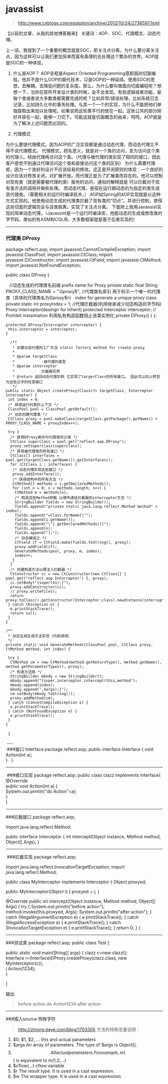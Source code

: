 # javassist
> http://www.cnblogs.com/exolution/archive/2012/10/24/2736597.html

【以前的文章，从我的其他博客搬来】
关键词：AOP、SOC、代理模式、动态代理。
 
上一话，我提到了一个重要的概念就是SOC，即关注点分离。为什么要分离关注点，因为这样可以让我们更加简单而富有条理的去处理这个繁杂的世界。AOP就是SOC的一种体现。

 

1. 什么是AOP？
AOP全程是Aspect Oriented Programming意即面向切面编程。他并不是什么OOP的替代技术，只是OOP的一种延续。使用SOC的思想，去解耦，去降低问题的复杂度。那么，为什么要叫做面向切面编程呢？想想一下，当你在软件开发设计类的时候，会不会发现，有些逻辑或者功能，是每个类或者说大多数类都需要完成的呢？比如异常/错误处理，比如系统日志记录，比如持久化中的事务处理。与其一个一个的实现，为什么不能把他们单独提取出来加以处理呢。如果说把这些类平行的放在一起。这些公共的部分刚好并排在一起，能够一刀切下。可能这就是切面概念的由来，呵呵。AOP就是为了解决上述问题而出现的。
 
2. 代理模式

为什么要提代理模式。因为AOP的广泛实现都是通过动态代理，而动态代理又不得不说代理模式。
代理模式，顾名思义，就是对一个类的访问，变为访问这个类的代理人。经由代理再访问这个类。（代理与被代理的类实现了相同的接口，因此客户感觉不到通过代理访问这个类和直接访问这个类的区别）
为什么需要代理呢，因为一个良好的设计不应该轻易的修改。这正是开闭原则的体现：一个良好的设计应该对修改关闭，对扩展开放。而代理正是为了扩展类而存在的。他可以控制对现有类（就是需要被代理的类）服务的访问，通俗的解释就是 可以拦截对于现有类方法的调用并做些处理。
而动态代理，是指在运行期动态的为指定的类生成其代理类。（需要相关的运行时编译技术，）
AOP如Spring的AOP实现就是以这种方式实现的。他使用动态生成的代理类拦截了现有类的“切点”。并进行控制，使得这些切面的逻辑完全与该类脱离，实现了关注点分离。
下面附上我用Javassist实现的简单动态代理。（Javassist是一个运行时编译库，他能动态的生成或修改类的字节码，类似的有ASM和CGLIB，大多数框架就是基于后者实现的）

---  
### 代理类 DProxy
   package reflect.aop;
   import javassist.CannotCompileException;
   import javassist.ClassPool;
   import javassist.CtClass;
   import javassist.CtConstructor;
   import javassist.CtField;
   import javassist.CtMethod;
   import javassist.NotFoundException;

   public class DProxy {
    
    //动态生成的代理类名前缀 prefix name for Proxy
    private static final String PROXY_CLASS_NAME = ".Gproxy$";
    //代理类名索引 用于标示一个唯一的代理类（具体的代理类名为Gproxy$n） index for generate a unique proxy class
    private static int proxyIndex = 1;
    //代理拦截器(利用继承减少动态构造的字节码) Proxy interceptor(desingn for inherit)
    protected Interceptor interceptor;
    // Prohibit instantiation 利用私有构造函数阻止该类实例化
    private DProxy() {
    };

    protected DProxy(Interceptor interceptor) {
     this.interceptor = interceptor;
    }

      /**
       * 创建动态代理的工厂方法 static factory method for create proxy
       * 
       * @param targetClass
       *            :被代理的类型
       * @param interceptor
       *            拦截器实例
       * @return 返回动态代理实例 它实现了targerClass的所有接口。 因此可以向上转型为这些之中的任意接口
       */
    public static Object createProxy(Class<?> targetClass, Interceptor interceptor) {
     int index = 0;
     /* 获得运行时类的上下文 */
     ClassPool pool = ClassPool.getDefault();
     /* 动态创建代理类 */
     CtClass proxy = pool.makeClass(targetClass.getPackage().getName() + PROXY_CLASS_NAME + proxyIndex++);

     try {
      /* 获得DProxy类作为代理类的父类 */
      CtClass superclass = pool.get("reflect.aop.DProxy");
      proxy.setSuperclass(superclass);
      /* 获得被代理类的所有接口 */
      CtClass[] interfaces = pool.get(targetClass.getName()).getInterfaces();
      for (CtClass i : interfaces) {
       /* 动态代理实现这些接口 */
       proxy.addInterface(i);
       /* 获得结构中的所有方法 */
       CtMethod[] methods = i.getDeclaredMethods();
       for (int n = 0; n < methods.length; n++) {
        CtMethod m = methods[n];
        /* 构造这些Method参数 以便传递给拦截器的interceptor方法 */
        StringBuilder fields = new StringBuilder();
        fields.append("private static java.lang.reflect.Method method" + index);
        fields.append("=Class.forName(\"");
        fields.append(i.getName());
        fields.append("\").getDeclaredMethods()[");
        fields.append(n);
        fields.append("];");
        /* 动态编译之 */
        CtField cf = CtField.make(fields.toString(), proxy);
        proxy.addField(cf);
        GenerateMethods(pool, proxy, m, index);
        index++;
       }
      }
      /* 创建构造方法以便注入拦截器 */
      CtConstructor cc = new CtConstructor(new CtClass[] { pool.get("reflect.aop.Interceptor") }, proxy);
      cc.setBody("{super($1);}");
      proxy.addConstructor(cc);
      // proxy.writeFile();
      return proxy.toClass().getConstructor(Interceptor.class).newInstance(interceptor);
     } catch (Exception e) {
      e.printStackTrace();
      return null;
     }
    }

    /**
     * 动态生成生成方法实现（内部调用）
     */
    private static void GenerateMethods(ClassPool pool, CtClass proxy, CtMethod method, int index) {

     try {
      CtMethod cm = new CtMethod(method.getReturnType(), method.getName(), method.getParameterTypes(), proxy);
      /* 构造方法体 */
      StringBuilder mbody = new StringBuilder();
      mbody.append("{super.interceptor.intercept(this,method");
      mbody.append(index);
      mbody.append(",$args);}");
      cm.setBody(mbody.toString());
      proxy.addMethod(cm);
     } catch (CannotCompileException e) {
      e.printStackTrace();
     } catch (NotFoundException e) {
      e.printStackTrace();
     }
    }
   }
  
  ---  
  ###接口 Interface
   package reflect.aop;
    public interface Interface {
     void Action(int a);  
    }
   }
 
 ---  
  ###接口实现
  package reflect.aop;
   public class clazz implements Interface{
    @Override  
    public void Action(int a) {  
    System.out.println("do Action"+a);  
    }  
   }

---  
 ###拦截接口
 package reflect.aop;

 import java.lang.reflect.Method;

 public interface Interceptor {
  int intercept(Object instance, Method method, Object[] Args);
 }
 
 ---  
  ###拦截实现
  package reflect.aop;

  import java.lang.reflect.InvocationTargetException;
  import java.lang.reflect.Method;



  public class MyInterceptor implements Interceptor {
   Object proxyed;

   public MyInterceptor(Object i) {
    proxyed = i;
   }

   @Override
   public int intercept(Object instance, Method method, Object[] Args) {
    try {
     System.out.println("before action");
     method.invoke(this.proxyed, Args);
     System.out.println("after action");
    } catch (IllegalArgumentException e) {
     e.printStackTrace();
    } catch (IllegalAccessException e) {
     e.printStackTrace();
    } catch (InvocationTargetException e) {
     e.printStackTrace();
    }
    return 0;
   }
  }
  
  
 ---  
 
  ###测试类
  package reflect.aop;
  public class Test {

   public static void main(String[] args) {
    clazz c=new clazz();  
    Interface i=(Interface)DProxy.createProxy(clazz.class, new MyInterceptor(c));  
    i.Action(1234);  
   }

  }
 
 输出
 >before action
  do Action1234
  after action
 
 ----
 
 ###插入source 特殊字符
 > http://zhxing.iteye.com/blog/1703305
 方法的特殊变量说明：
1. $0, $1, $2, ...	this and actual parameters
2. $args	An array of parameters. The type of $args is Object[].
3. $$	All actual parameters.For example, m($$) is equivalent to m($1,$2,...)
4. $cflow(...)	cflow variable
5. $r	The result type. It is used in a cast expression.
6. $w	The wrapper type. It is used in a cast expression.


 
